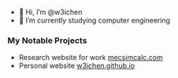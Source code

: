 - 👋 Hi, I’m @w3ichen
- 🌱 I’m currently studying computer engineering

### My Notable Projects
- Research website for work [mecsimcalc.com](http://mecsimcalc.com/)
- Personal website [w3ichen.github.io](http://w3ichen.github.io/)
